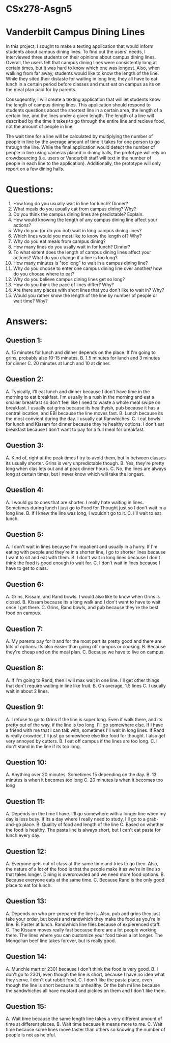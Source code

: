 # CSx278-Asgn5
# Vanderbilt Campus Dining Lines

In this project, I sought to make a texting application that would inform students about campus dining lines. 
To find out the users' needs, I interviewed three students on their opinions about campus dining lines. Overall, the users 
felt that campus dining lines were consistently long at certain times, but it was hard to know which one was longest. Also, 
when walking from far away, students would like to know the length of the line. While they sited their distaste for waiting 
in long line, they all have to eat lunch in a certain period before classes and must eat on campus as its on the meal plan 
paid for by parents.

Consuqeuntly, I will create a texting application that will let students know the length of campus dining lines. This
application should respond to students questions about the shortest line in a certain area, the length of a certain line, and
the lines under a given length. The length of a line will described by the time it takes to go through the entire line and recieve
food, not the amount of people in line.

The wait time for a line will be calculated by multiplying the number of people in line by the average amount of time it
takes for one person to go through the line. While the final application would detect the number of people in line using cameras 
placed in dining halls, the prototype will rely on crowdsourcing (i.e. users or Vanderbilt staff will text in the number of people
in each line to the application). Additionally, the prototype will only report on a few dining halls.

# Questions:
  1. How long do you usually wait in line for lunch? Dinner?
  2. What meals do you usually eat from campus dining? Why?
  3. Do you think the campus dining lines are predictable? Explain.
  4. How would knowing the length of any campus dining line affect your actions?
  5. Why do you (or do you not) wait in long campus dining lines?
  6. Which lines would you most like to know the length of? Why?
  7. Why do you eat meals from campus dining?
  8. How many lines do you usally wait in for lunch? Dinner?
  9. To what extent does the length of campus dining lines affect your actions? What do you change if a line is too long?
  10. How many minutes is "too long" to wait in a campus dining line?
  11. Why do you choose to enter one campus dining line over another/ how do you choose where to eat?
  12. Why do you believe campus dining lines get so long?
  13. How do you think the pace of lines differ? Why?
  14. Are there any places with short lines that you don't like to wait in? Why?
  15. Would you rather know the length of the line by number of people or wait time? Why?

# Answers:

## Question 1: 
  A. 15 minutes for lunch and dinner depends on the place. If I'm going to grins, probably also 10-15 minutes.
  B. 1.5 minutes for lunch and 3 minutes for dinner
  C. 20 minutes at lunch and 10 at dinner.

## Question 2:
  A. Typically, I'll eat lunch and dinner because I don't have time in the morning to eat breakfast. I'm usually in a rush in the morning and eat a smaller breakfast so don't feel like I need to waste a whole meal swipe on breakfast. I usually eat grins because its healthyish, pub because it has a central location, and EBI because the line moves fast.
  B. Lunch because its the most convient during the day. I usually eat Ranwhiches.
  C. I eat bowls for lunch and Kissam for dinner because they're healthy options. I don't eat breakfast because I don't want to pay for a full meal for breakfast.

## Question 3: 
  A. Kind of, right at the peak times I try to avoid them, but in between classes its usually shorter. Grins is very unpredictable though.
  B. Yes, they're pretty long when clas lets out and at peak dinner hours.
  C. No, the lines are always long at certain times, but I never know which will take the longest.

## Question 4:
  A. I would go to ones that are shorter. I really hate waiting in lines. Sometimes during lunch I just go to Food for Thought just so I don't wait in a long line.
  B. If I knew the line was long, I wouldn't go to it.
  C. I'll wait to eat lunch.

## Question 5: 
  A. I don't wait in lines becayse I'm impatient and usually in a hurry. If I'm eating with people and they're in a shorter line, I go to shorter lines because I want to sit and eat with them.
  B. I don't wait in long lines because I don't think the food is good enough to wait for.
  C. I don't wait in lines because I have to get to class. 

## Question 6:
  A. Grins, Kissam, and Rand bowls. I would also like to know when Grins is closed.
  B. Kissam because its a long walk and I don't want to have to wait once I get there.
  C. Grins, Rand bowls, and pub because they're the best food on campus.

## Question 7: 
  A. My parents pay for it and for the most part its pretty good and there are lots of options. Its also easier than going off campus or cooking.
  B. Because they're cheap and on the meal plan.
  C. Because we have to live on campus.

## Question 8:
  A. If I'm going to Rand, then I will max wait in one line. I'll get other things that don't require waiting in line like fruit.
  B. On average, 1.5 lines
  C. I usually wait in about 2 lines.

## Question 9: 
  A. I refuse to go to Grins if the line is super long. Even if walk there, and its pretty out of the way, if the line is too long, I'll go somewhere else. If I have a friend with me that I can talk with, sometimes I'll wait in long lines. If Rand is really crowded, I'll just go somewhere else like food for thought. I also get very annoyed by cutters.
  B. I eat off campus if the lines are too long.
  C. I don't stand in the line if its too long.

## Question 10:
  A. Anything over 20 minutes. Sometimes 15 depending on the day.
  B. 13 minutes is when it becomes too long
  C. 20 minutes is when it becomes too long

## Question 11: 
  A. Depends on the time I have. I'll go somewhere with a longer line when my day is less busy. If its a day where I really need to study, I'll go to a grab-and-go place.
  B. Quality of food and length of the line
  C. Based on whether the food is healthy. The pasta line is always short, but I can't eat pasta for lunch every day.

## Question 12:
  A. Everyone gets out of class at the same time and tries to go then. Also, the nature of a lot of the food is that the people make it as we're in line so that takes longer. Dining is overcrowded and we need more food options.
  B. Because everyone eats at the same time.
  C. Because Rand is the only good place to eat for lunch.

## Question 13:
  A. Depends on who pre-prepared the line is. Also, pub and grins they just take your order, but bowls and randwhich they make the food as you're in line.
  B. Faster at lunch. Randwhich line flies because of expierenced staff.
  C. The Kissam moves really fast because there are a lot people working there. The lines where you can customize your food takes a lot longer. The Mongolian beef line takes forever, but is really good.

## Question 14:
  A. Munchie mart or 2301 because I don't think the food is very good.
  B. I don't go to 2301, even though the line is short, because I have no idea what they serve. I don't eat rabbit food.
  C. I don't like the pasta place, even though the line is short because its unhealthy. Or the bah mi line because the sandwhiches all have mustard and pickles on them and I don't like them.

## Question 15:
  A. Wait time because the same length line takes a very different amount of time at different places.
  B. Wait time because it means more to me.
  C. Wait time because some lines move faster than others so knowing the number of people is not as helpful.
